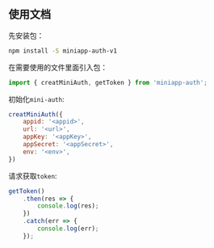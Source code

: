 ## 使用文档

先安装包：

```bash
npm install -S miniapp-auth-v1
```

在需要使用的文件里面引入包：

```javascript
import { creatMiniAuth, getToken } from 'miniapp-auth';
```

初始化`mini-auth`:

```javascript
creatMiniAuth({
    appid: '<appid>',
    url: '<url>',
    appKey: '<appKey>',
    appSecret: '<appSecret>',
    env: '<env>',
})
```

请求获取`token`:

```javascript
getToken()
    .then(res => {
        console.log(res);
    })
    .catch(err => {
        console.log(err);
    });
```
